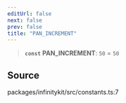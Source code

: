 ```yaml
---
editUrl: false
next: false
prev: false
title: "PAN_INCREMENT"
---
```


> **`const`** **PAN\_INCREMENT**: `50` = `50`

## Source

packages/infinitykit/src/constants.ts:7
